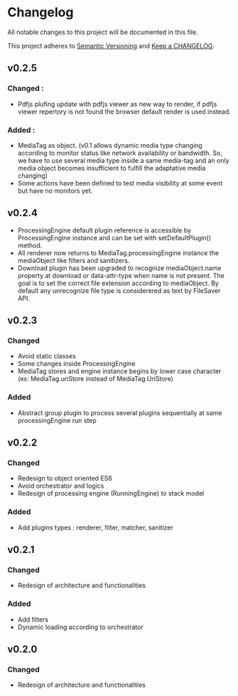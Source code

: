 # Changelog

All notable changes to this project will be documented in this file.

This project adheres to [Semantic Versioning](http://semver.org/) and
[Keep a CHANGELOG](http://keepachangelog.com/).

## v0.2.5
### Changed :
- Pdfjs plufing update with pdfjs viewer as new way to render, if pdfjs viewer repertory is not found the browser default render is used instead.

### Added :
- MediaTag as object. (v0.1 allows dynamic media type changing according to monitor status like network availability or bandwidth. So, we have to use several media type inside a same media-tag and an only media object becomes insufficient to fulfill the adaptative media changing)
- Some actions have been defined to test media visibility at some event but have no monitors yet. 

## v0.2.4
- ProcessingEngine default plugin reference is accessible by ProcessingEngine instance and can be set with setDefaultPlugin() method.
- All renderer now returns to MediaTag.processingEngine instance the mediaObject like filters and sanitizers.
- Download plugin has been upgraded to recognize mediaObject.name property at download or data-attr-type when name is not present. The goal is to set the correct file extension according to mediaObject. By default any unrecognize file type is considerered as text by FileSaver API.

## v0.2.3

### Changed
- Avoid static classes
- Some changes inside ProcessingEngine
- MediaTag stores and engine instance begins by lower case character (ex: MediaTag.uriStore instead of MediaTag.UriStore)

### Added
- Abstract group plugin to process several plugins sequentially at same processingEngine run step

## v0.2.2

### Changed
- Redesign to object oriented ES6
- Avoid orchestrator and logics
- Redesign of processing engine (RunningEngine) to stack model

### Added
- Add plugins types : renderer, filter, matcher, sanitizer

## v0.2.1

### Changed
- Redesign of architecture and functionalities

### Added
- Add filters
- Dynamic loading according to orchestrator

## v0.2.0

### Changed
- Redesign of architecture and functionalities
